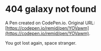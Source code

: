 # 404 galaxy not found

A Pen created on CodePen.io. Original URL: [https://codepen.io/remid/pen/YOVawm](https://codepen.io/remid/pen/YOVawm).

You got lost again, space stranger.
